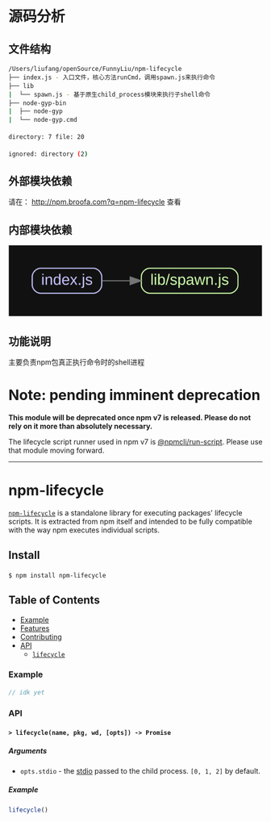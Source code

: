 
# 源码分析

## 文件结构

``` bash
/Users/liufang/openSource/FunnyLiu/npm-lifecycle
├── index.js - 入口文件，核心方法runCmd，调用spawn.js来执行命令
├── lib
|  └── spawn.js - 基于原生child_process模块来执行子shell命令
├── node-gyp-bin
|  ├── node-gyp
|  └── node-gyp.cmd

directory: 7 file: 20

ignored: directory (2)

```

## 外部模块依赖

请在： http://npm.broofa.com?q=npm-lifecycle 查看

## 内部模块依赖

![img](./inner.svg)
  
## 功能说明

主要负责npm包真正执行命令时的shell进程

# Note: pending imminent deprecation

**This module will be deprecated once npm v7 is released.  Please do not rely
on it more than absolutely necessary.**

The lifecycle script runner used in npm v7 is
[@npmcli/run-script](http://npm.im/@npmcli/run-script).  Please use that
module moving forward.

-----

# npm-lifecycle

[`npm-lifecycle`](https://github.com/npm/npm-lifecycle) is a standalone library for
executing packages' lifecycle scripts. It is extracted from npm itself and
intended to be fully compatible with the way npm executes individual scripts.

## Install

`$ npm install npm-lifecycle`

## Table of Contents

* [Example](#example)
* [Features](#features)
* [Contributing](#contributing)
* [API](#api)
  * [`lifecycle`](#lifecycle)

### Example

```javascript
// idk yet
```

### API

#### <a name="lifecycle"></a> `> lifecycle(name, pkg, wd, [opts]) -> Promise`

##### Arguments

* `opts.stdio` - the [stdio](https://nodejs.org/api/child_process.html#child_process_options_stdio)
passed to the child process. `[0, 1, 2]` by default.

##### Example

```javascript
lifecycle()
```
